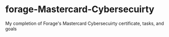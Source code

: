 # forage-Mastercard-Cybersecuirty
My completion of Forage's Mastercard Cybersecuirty certificate, tasks, and goals
